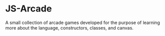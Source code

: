 # JS-Arcade
 A small collection of arcade games developed for the purpose of learning more about the language, constructors, classes, and canvas.